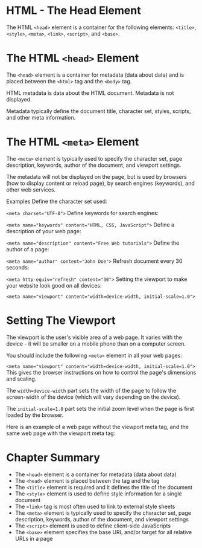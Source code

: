 # HTML - The Head Element

The HTML `<head>` element is a container for the following elements: `<title>`, `<style>`, `<meta>`, `<link>`, `<script>`, and `<base>`.

# The HTML `<head>` Element

The `<head>` element is a container for metadata (data about data) and is placed between the `<html>` tag and the `<body>` tag.

HTML metadata is data about the HTML document. Metadata is not displayed.

Metadata typically define the document title, character set, styles, scripts, and other meta information.

# The HTML `<meta>` Element

The `<meta>` element is typically used to specify the character set, page description, keywords, author of the document, and viewport settings.

The metadata will not be displayed on the page, but is used by browsers (how to display content or reload page), by search engines (keywords), and other web services.

Examples
Define the character set used:

`<meta charset="UTF-8">`
Define keywords for search engines:

`<meta name="keywords" content="HTML, CSS, JavaScript">`
Define a description of your web page:

`<meta name="description" content="Free Web tutorials">`
Define the author of a page:

`<meta name="author" content="John Doe">`
Refresh document every 30 seconds:

`<meta http-equiv="refresh" content="30">`
Setting the viewport to make your website look good on all devices:

`<meta name="viewport" content="width=device-width, initial-scale=1.0">`

# Setting The Viewport

The viewport is the user's visible area of a web page. It varies with the device - it will be smaller on a mobile phone than on a computer screen.

You should include the following `<meta>` element in all your web pages:

`<meta name="viewport" content="width=device-width, initial-scale=1.0">`
This gives the browser instructions on how to control the page's dimensions and scaling.

The `width=device-width` part sets the width of the page to follow the screen-width of the device (which will vary depending on the device).

The `initial-scale=1.0` part sets the initial zoom level when the page is first loaded by the browser.

Here is an example of a web page without the viewport meta tag, and the same web page with the viewport meta tag:

# Chapter Summary

- The `<head>` element is a container for metadata (data about data)
- The `<head>` element is placed between the <html> tag and the <body> tag
- The `<title>` element is required and it defines the title of the document
- The `<style>` element is used to define style information for a single document
- The `<link>` tag is most often used to link to external style sheets
- The `<meta>` element is typically used to specify the character set, page description, keywords, author of the document, and viewport settings
- The `<script>` element is used to define client-side JavaScripts
- The `<base>` element specifies the base URL and/or target for all relative URLs in a page

